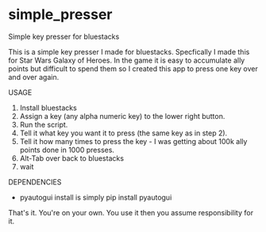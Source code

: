# simple_presser
Simple key presser for bluestacks

This is a simple key presser I made for bluestacks.  Specfically I made this for Star Wars Galaxy of Heroes.  In the game it is easy to accumulate ally points but difficult to spend them so I created this app to press one key over and over again.

USAGE
1) Install bluestacks
2) Assign a key (any alpha numeric key) to the lower right button.
3) Run the script.
4) Tell it what key you want it to press (the same key as in step 2).
5) Tell it how many times to press the key -  I was getting about 100k ally points done in 1000 presses.
6) Alt-Tab over back to bluestacks
7) wait

DEPENDENCIES
- pyautogui
install is simply pip install pyautogui

That's it.  You're on your own.  You use it then you assume responsibility for it.
